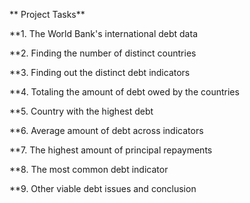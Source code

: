 ** Project Tasks** 

**1. The World Bank's international debt data

**2. Finding the number of distinct countries

**3. Finding out the distinct debt indicators

**4. Totaling the amount of debt owed by the countries

**5. Country with the highest debt

**6. Average amount of debt across indicators

**7. The highest amount of principal repayments

**8. The most common debt indicator

**9. Other viable debt issues and conclusion



